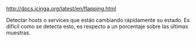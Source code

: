 http://docs.icinga.org/latest/en/flapping.html

Detectar hosts o services que están cambiando rápidamente su estado.
Es difícil como se detecta esto, es respecto a un porcentaje sobre las últimas muestras.
